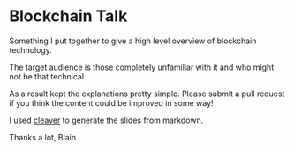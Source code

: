 # Blockchain Talk

Something I put together to give a high level overview of blockchain technology.

The target audience is those completely unfamiliar with it and who might not be that technical.

As a result kept the explanations pretty simple. Please submit a pull request if you think the content could be improved in some way!

I used [cleaver](https://github.com/jdan/cleaver) to generate the slides from markdown.

Thanks a lot,
Blain
